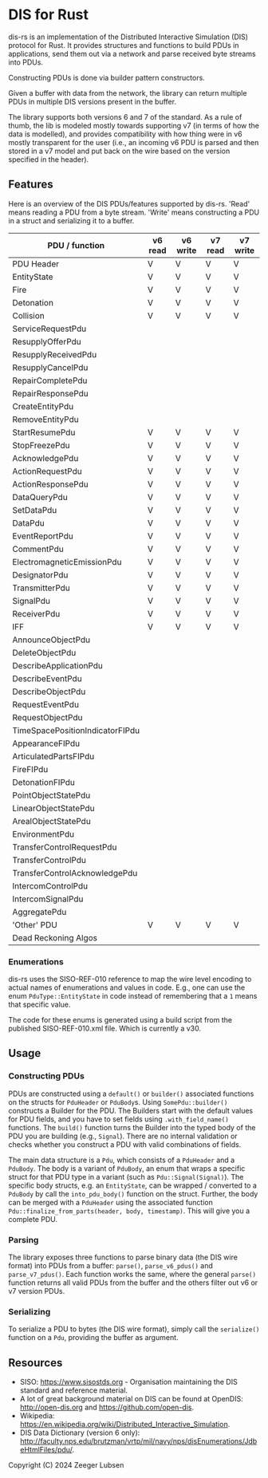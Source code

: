# DIS for Rust

dis-rs is an implementation of the Distributed Interactive Simulation (DIS) protocol for Rust. It provides structures and functions to build PDUs in applications, send them out via a network and parse received byte streams into PDUs.

Constructing PDUs is done via builder pattern constructors.

Given a buffer with data from the network, the library can return multiple PDUs in multiple DIS versions present in the buffer.

The library supports both versions 6 and 7 of the standard. As a rule of thumb, the lib is modeled mostly towards supporting v7 (in terms of how the data is modelled), and provides compatibility with how thing were in v6 mostly transparent for the user (i.e., an incoming v6 PDU is parsed and then stored in a v7 model and put back on the wire based on the version specified in the header).

## Features

Here is an overview of the DIS PDUs/features supported by dis-rs. 'Read' means reading a PDU from a byte stream. 'Write' means constructing a PDU in a struct and serializing it to a buffer.

| PDU / function                  | v6 read | v6 write | v7 read | v7 write |
|---------------------------------|---------|----------|---------|----------|
| PDU Header                      | V       | V        | V       | V        | 
| EntityState                     | V       | V        | V       | V        |
| Fire                            | V       | V        | V       | V        |
| Detonation                      | V       | V        | V       | V        |
| Collision                       | V       | V        | V       | V        |
| ServiceRequestPdu               |         |          |         |          |
| ResupplyOfferPdu                |         |          |         |          |
| ResupplyReceivedPdu             |         |          |         |          |
| ResupplyCancelPdu               |         |          |         |          |
| RepairCompletePdu               |         |          |         |          |
| RepairResponsePdu               |         |          |         |          |
| CreateEntityPdu                 |         |          |         |          |
| RemoveEntityPdu                 |         |          |         |          |
| StartResumePdu                  | V       | V        | V       | V        |
| StopFreezePdu                   | V       | V        | V       | V        |
| AcknowledgePdu                  | V       | V        | V       | V        |
| ActionRequestPdu                | V       | V        | V       | V        |
| ActionResponsePdu               | V       | V        | V       | V        |
| DataQueryPdu                    | V       | V        | V       | V        |
| SetDataPdu                      | V       | V        | V       | V        |
| DataPdu                         | V       | V        | V       | V        |
| EventReportPdu                  | V       | V        | V       | V        |
| CommentPdu                      | V       | V        | V       | V        |
| ElectromagneticEmissionPdu      | V       | V        | V       | V        |
| DesignatorPdu                   | V       | V        | V       | V        |
| TransmitterPdu                  | V       | V        | V       | V        |
| SignalPdu                       | V       | V        | V       | V        |
| ReceiverPdu                     | V       | V        | V       | V        |
| IFF                             | V       | V        | V       | V        |
| AnnounceObjectPdu               |         |          |         |          |
| DeleteObjectPdu                 |         |          |         |          |
| DescribeApplicationPdu          |         |          |         |          |
| DescribeEventPdu                |         |          |         |          |
| DescribeObjectPdu               |         |          |         |          |
| RequestEventPdu                 |         |          |         |          |
| RequestObjectPdu                |         |          |         |          |
| TimeSpacePositionIndicatorFIPdu |         |          |         |          |
| AppearanceFIPdu                 |         |          |         |          |
| ArticulatedPartsFIPdu           |         |          |         |          |
| FireFIPdu                       |         |          |         |          |
| DetonationFIPdu                 |         |          |         |          |
| PointObjectStatePdu             |         |          |         |          |
| LinearObjectStatePdu            |         |          |         |          |
| ArealObjectStatePdu             |         |          |         |          |
| EnvironmentPdu                  |         |          |         |          |
| TransferControlRequestPdu       |         |          |         |          |
| TransferControlPdu              |         |          |         |          |
| TransferControlAcknowledgePdu   |         |          |         |          |
| IntercomControlPdu              |         |          |         |          |
| IntercomSignalPdu               |         |          |         |          |
| AggregatePdu                    |         |          |         |          |
| 'Other' PDU                     | V       | V        | V       | V        |
| Dead Reckoning Algos            |         |          |         |          |

### Enumerations
dis-rs uses the SISO-REF-010 reference to map the wire level encoding to actual names of enumerations and values in code.
E.g., one can use the enum `PduType::EntityState` in code instead of remembering that a `1` means that specific value.

The code for these enums is generated using a build script from the published SISO-REF-010.xml file. Which is currently a v30.

## Usage

### Constructing PDUs
PDUs are constructed using a `default()` or `builder()` associated functions on the structs for `PduHeader` or `PduBody`s.
Using `SomePdu::builder()` constructs a Builder for the PDU.
The Builders start with the default values for PDU fields, and you have to set fields using `.with_field_name()` functions.
The `build()` function turns the Builder into the typed body of the PDU you are building (e.g., `Signal`).
There are no internal validation or checks whether you construct a PDU with valid combinations of fields.

The main data structure is a `Pdu`, which consists of a `PduHeader` and a `PduBody`. The body is a variant of `PduBody`, an enum that wraps a specific struct for that PDU type in a variant (such as `Pdu::Signal(Signal)`).
The specific body structs, e.g. an `EntityState`, can be wrapped / converted to a `PduBody` by call the `into_pdu_body()` function on the struct.
Further, the body can be merged with a `PduHeader` using the associated function `Pdu::finalize_from_parts(header, body, timestamp)`. This will give you a complete PDU.

### Parsing
The library exposes three functions to parse binary data (the DIS wire format) into PDUs from a buffer: `parse()`, `parse_v6_pdus()` and `parse_v7_pdus()`.
Each function works the same, where the general `parse()` function returns all valid PDUs from the buffer and the others filter out v6 or v7 version PDUs.

### Serializing
To serialize a PDU to bytes (the DIS wire format), simply call the `serialize()` function on a `Pdu`, providing the buffer as argument.

## Resources

- SISO: https://www.sisostds.org - Organisation maintaining the DIS standard and reference material.
- A lot of great background material on DIS can be found at OpenDIS: http://open-dis.org and https://github.com/open-dis.
- Wikipedia: https://en.wikipedia.org/wiki/Distributed_Interactive_Simulation.
- DIS Data Dictionary (version 6 only): http://faculty.nps.edu/brutzman/vrtp/mil/navy/nps/disEnumerations/JdbeHtmlFiles/pdu/.

Copyright (C) 2024 Zeeger Lubsen